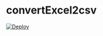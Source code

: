 # convertExcel2csv

<a href="https://heroku.com/deploy">
  <img src="https://www.herokucdn.com/deploy/button.svg" alt="Deploy">
</a>
